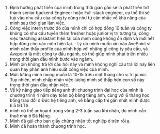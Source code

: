 1. Định hướng phát triển của mình trong thời gian gần sẽ là phát triển trở thành senior backend Engineer hoặc Full-stack engineer, cụ thể thì sẽ tuỳ vào nhu cầu của công ty cũng như tự cân nhắc về khả năng của mình sau thời gian làm việc.
2. Công việc intern trước đó của mình chỉ có hợp đồng 10 tuần và công ty không có nhu cầu tuyển thêm fresher hoặc junior vị trí tương tự, công việc teaching assistant hiện tại của mình cũng không ổn định và mới hết hợp đồng cho các môn hiện tại. - Lý do mình muốn xin vào AvePoint vì mình cảm thấy profile của mình hợp với những gì công ty yêu cầu, và Avepoint là một công ty đầu ngành, có thể giúp mình phát triển nhiều trong thời gian đầu mình bước vào ngành.
3. Mình xin không trả lời câu hỏi này và mình không nghĩ câu trả lời này liên quan hay phản ánh hiệu suất công việc của mình.
4. Mức lương mình mong muốn là 10-15 triệu một tháng cho vị trí junior. Tuy nhiên, mình chấp nhận việc lương mình sẽ thấp hơn con số này trong thời gian đầu nhận việc.
5. Về kỹ năng giao tiếp tiếng anh thì chương trình đại học của mình là chương trình 4 năm dạy toàn bộ bằng tiếng anh, cùng với 6 tháng học bổng trao đổi ở Đức hệ tiếng anh, về bằng cấp thì gần nhất mình được 6.5 IELTS.
6. mình có thể onboard trong vòng 2-3 tuần sau khi nhận, do mình cần thuê nhà ở Đà Nẵng.
7. Mình đã gửi cho bạn giấy chứng nhận tốt nghiệp ở trên rồi ạ.
8. Mình đã hoàn thành chương trình học.